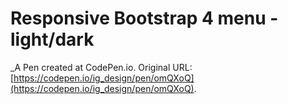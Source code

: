 # Responsive Bootstrap 4 menu - light/dark
 _A Pen created at CodePen.io. Original URL: [https://codepen.io/ig_design/pen/omQXoQ](https://codepen.io/ig_design/pen/omQXoQ).

 